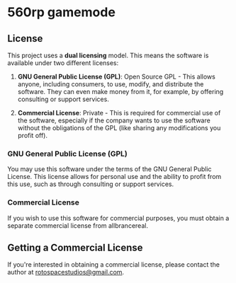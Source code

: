 # 560rp gamemode

## License

This project uses a **dual licensing** model. This means the software is available under two different licenses:

1. **GNU General Public License (GPL)**: Open Source GPL - This allows anyone, including consumers, to use, modify, and distribute the software. They can even make money from it, for example, by offering consulting or support services.

2. **Commercial License**: Private - This is required for commercial use of the software, especially if the company wants to use the software without the obligations of the GPL (like sharing any modifications you profit off).

### GNU General Public License (GPL)

You may use this software under the terms of the GNU General Public License. This license allows for personal use and the ability to profit from this use, such as through consulting or support services.

### Commercial License

If you wish to use this software for commercial purposes, you must obtain a separate commercial license from allbrancereal.

## Getting a Commercial License

If you're interested in obtaining a commercial license, please contact the author at rotospacestudios@gmail.com.
